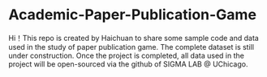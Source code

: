 # Academic-Paper-Publication-Game

Hi！This repo is created by Haichuan to share some sample code and data used in the study of paper publication game. The complete dataset is still under construction. Once the project is completed, all data used in the project will be open-sourced via the github of SIGMA LAB @ UChicago. 
